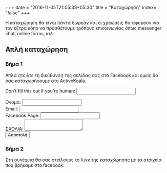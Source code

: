 +++
date = "2016-11-05T21:05:33+05:30"
title = "Καταχώρηση"
index= "false"
+++

Η καταχώρηση θα είναι πάντα δωρεάν και οι χρεώσεις θα αφορούν για τον έξτρα κόπο να προσθέτουμε τρόπους επικοινωνίας όπως messenger chat, online forms, κτλ.


## Απλή καταχώρηση

### Βήμα 1

Απλά στείλτε τη διεύθυνση της σελίδας σας στο Facebook και εμείς θα σας καταχωρήσουμε στο ActiveKoala.

<form class="bg-white shadow-md rounded px-8 pt-6 pb-8 mb-4" name="contact" method="POST" netlify-honeypot="bot-field" netlify>
	<p class="hidden">
    <label>Don’t fill this out if you're human: <input name="bot-field" /></label>
  </p>
  <div>
    <label class="block text-grey-darker text-x1 font-bold mb-2">Oνομα:</label>
    <input class="shadow appearance-none border rounded w-full py-2 px-3 text-grey-darker leading-tight focus:outline-none focus:shadow-outline"type="text" name="name" />
  </div> 
   <div>
    <label>Email:</label> <input class="shadow appearance-none border rounded w-full py-2 px-3 text-grey-darker leading-tight focus:outline-none focus:shadow-outline" type="text" name="email" />
  </div>
     <div>
    <label>Facebook Page: <input class="shadow appearance-none border rounded w-full py-2 px-3 text-grey-darker leading-tight focus:outline-none focus:shadow-outline" type="text" name="facebook" /></label>
  </div>
  <div>
    <label>ΣΧΟΛΙΑ: <textarea name="message"></textarea></label>
  </div>

  <div data-netlify-recaptcha></div>
  <div>
 <button class="bg-blue hover:bg-blue-dark text-white font-bold py-2 px-4 rounded focus:outline-none focus:shadow-outline" type=”submit”>Αποστολή</button>
  </div>

</form>


### Βήμα 2

Στη συνέχεια θα σας στείλουμε το λινκ της καταχώρησης με τα στοιχεία που βρήκαμε στο facebook.

<script src="https://widget.flowxo.com/embed.js" data-fxo-widget="eyJ0aGVtZSI6IiMwMDkyY2MiLCJ3ZWIiOnsiYm90SWQiOiI1YjZjMDA3ZTM5YzM2ODAwNjI4NWZlZWUiLCJ0aGVtZSI6IiMwMDkyY2MifX0=" async defer></script>